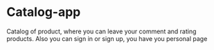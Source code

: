# Catalog-app
Catalog of product, where you can leave your comment and rating products. Also you can sign in or sign up, you have you personal page
